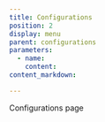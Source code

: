```yaml
---
title: Configurations
position: 2
display: menu
parent: configurations
parameters:
  - name:
    content:
content_markdown:

---
```


Configurations page


